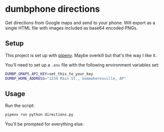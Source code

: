 # dumbphone directions

Get directions from Google maps and send to your phone. Will export as a single HTML file with images included as base64 encoded PNGs.

## Setup

This project is set up with [pipenv](https://github.com/kennethreitz/pipenv). Maybe overkill but that's the way I like it.

You'll need to set up a `.env` file with the following environment variables set:

```bash
DUMBP_GMAPS_API_KEY=set_this_to_your_key
DUMBP_HOME_ADDRESS="1234 Main St., Somewheresville, AP"
```

## Usage

Run the script:

```bash
pipenv run python directions.py
```

You'll be prompted for everything else.